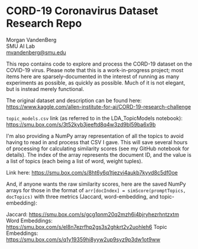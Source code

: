 # CORD-19 Coronavirus Dataset Research Repo
Morgan VandenBerg\
SMU AI Lab\
mvandenberg@smu.edu

This repo contains code to explore and process the CORD-19 dataset on the COVID-19 virus. Please note that this is a work-in-progress project; most items here are sparsely-documented in the interest of running as many experiments as possible, as quickly as possible. Much of it is not elegant, but is instead merely functional.

The original dataset and description can be found here: https://www.kaggle.com/allen-institute-for-ai/CORD-19-research-challenge

`topic_models.csv` link (as referred to in the LDA_TopicModels notebook): https://smu.box.com/s/3t52kyb3jeeftd8q4w3zd9bl59ba6x9b

I'm also providing a NumPy array representation of all the topics to avoid having to read in and process that CSV I gave. This will save several hours of processing for calculating similarity scores (see my GitHub notebook for details). The index of the array represents the document ID, and the value is a list of topics (each being a list of word, weight tuples).

Link here: https://smu.box.com/s/8ht6y6q1tjezvi4aukb7kyvd8c5df0oe

And, if anyone wants the raw similarity scores, here are the saved NumPy arrays for those in the format of `arr[docIndex] = simScore(promptTopics, docTopics)` with three metrics (Jaccard, word-embedding, and topic-embedding):

Jaccard: https://smu.box.com/s/gcg1pnm20q2mzh6i4bjryhezrhntzxtm
Word Embeddings: https://smu.box.com/s/el8n7ezrfhp2gs3s2ghkrt2v2uohleh6
Topic Embeddings: https://smu.box.com/s/q1y19359hi8yyw2up9syz9p3dw1ot9ww
